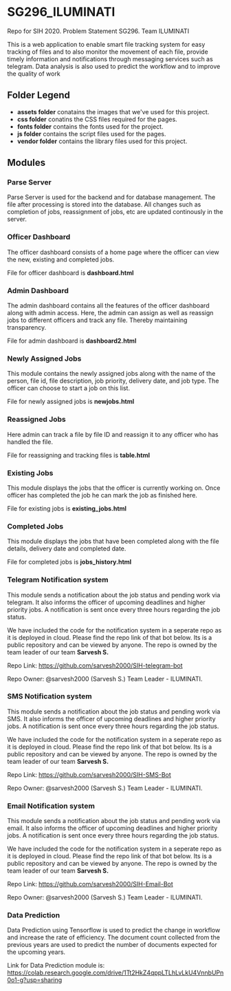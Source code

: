 # SG296_ILUMINATI
Repo for SIH 2020. Problem Statement SG296. Team ILUMINATI

This is a web application to enable smart file tracking system for easy tracking of files and to also monitor the movement of each file, provide timely information and notifications through messaging services such as telegram. Data analysis is also used to predict the workflow and to improve the quality of work

## Folder Legend

* **assets folder** conatains the images that we've used for this project.
* **css folder** conatins the CSS files required for the pages.
* **fonts folder** contains the fonts used for the project.
* **js folder** contains the script files used for the pages.
* **vendor folder** contains the library files used for this project.

## Modules
### Parse Server
Parse Server is used for the backend and for database management. The file after processing is stored into the database. All changes such as completion of jobs, reassignment of jobs, etc are updated continously in the server.  


### Officer Dashboard
The officer dashboard consists of a home page where the officer can view the new, existing and completed jobs.

File for officer dashboard is **dashboard.html**

### Admin Dashboard
The admin dashboard contains all the features of the officer dashboard along with admin access. Here, the admin can assign as well as reassign jobs to different officers and track any file. Thereby maintaining transparency.

File for admin dashboard is **dashboard2.html**

### Newly Assigned Jobs
This module contains the newly assigned jobs along with the name of the person, file id, file description, job priority, delivery date, and job type. The officer can choose to start a job on this list.

File for newly assigned jobs is **newjobs.html**

### Reassigned Jobs
Here admin can track a file by file ID and reassign it to any officer who has handled the file.

File for reassigning and tracking files is **table.html**

### Existing Jobs
This module displays the jobs that the officer is currently working on. Once officer has completed the job he can mark the job as finished here. 

File for existing jobs is **existing_jobs.html**

### Completed Jobs
This module displays the jobs that have been completed along with the file details, delivery date and completed date.

File for completed jobs is **jobs_history.html**

### Telegram Notification system
This module sends a notification about the job status and pending work via telegram. It also informs the officer of upcoming deadlines and higher priority jobs. A notification is sent once every three hours regarding the job status.

We have included the code for the notification system in a seperate repo as it is deployed in cloud. Please find the repo link of that bot below. Its is a public repository and can be viewed by anyone. The repo is owned by the team leader of our team **Sarvesh S.**

Repo Link: https://github.com/sarvesh2000/SIH-telegram-bot

Repo Owner: @sarvesh2000 (Sarvesh S.) Team Leader - ILUMINATI.

### SMS Notification system
This module sends a notification about the job status and pending work via SMS. It also informs the officer of upcoming deadlines and higher priority jobs. A notification is sent once every three hours regarding the job status.

We have included the code for the notification system in a seperate repo as it is deployed in cloud. Please find the repo link of that bot below. Its is a public repository and can be viewed by anyone. The repo is owned by the team leader of our team **Sarvesh S.**

Repo Link: https://github.com/sarvesh2000/SIH-SMS-Bot

Repo Owner: @sarvesh2000 (Sarvesh S.) Team Leader - ILUMINATI.

### Email Notification system
This module sends a notification about the job status and pending work via email. It also informs the officer of upcoming deadlines and higher priority jobs. A notification is sent once every three hours regarding the job status.

We have included the code for the notification system in a seperate repo as it is deployed in cloud. Please find the repo link of that bot below. Its is a public repository and can be viewed by anyone. The repo is owned by the team leader of our team **Sarvesh S.**

Repo Link: https://github.com/sarvesh2000/SIH-Email-Bot

Repo Owner: @sarvesh2000 (Sarvesh S.) Team Leader - ILUMINATI.

### Data Prediction 
Data Prediction using Tensorflow is used to predict the change in workflow and increase the rate of efficiency. The document count collected from the previous years are used to predict the number of documents expected for the upcoming years.

Link for Data Prediction module is: https://colab.research.google.com/drive/1Tt2HkZ4qppLTLhLvLkU4VnnbUPn0o1-g?usp=sharing




